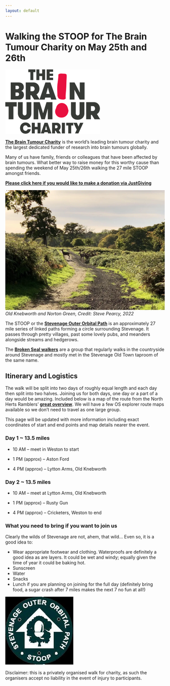 ```yaml
---
layout: default
---
```


# Walking the STOOP for The Brain Tumour Charity on May 25th and 26th

![Banner](assets/the-brain-tumour-charity-logo.png)


**[The Brain Tumour Charity](https://www.thebraintumourcharity.org/)** is the world’s leading brain tumour charity and the largest dedicated funder of research into brain tumours globally.

Many of us have family, friends or colleagues that have been affected by brain tumours. What better way to raise money for this worthy cause than spending the weekend of May 25th/26th walking the 27 mile STOOP amongst friends.

**[Please click here if you would like to make a donation via JustGiving](https://www.justgiving.com/team/stoop)**

![STOOP view](assets/stoop-photo.webp)
*Old Knebworth and Norton Green, Credit: Steve Pearcy, 2022*

The STOOP or the **[Stevenage Outer Orbital Path](https://nhrg.org.uk/stoop-stevenage-outer-orbital-path.html)** is an approximately 27 mile series of linked paths forming a circle surrounding Stevenage. It passes through pretty villages, past some lovely pubs, and meanders alongside streams and hedgerows.

The **[Broken Seal walkers](https://www.facebook.com/brokensealtap/)** are a group that regularly walks in the countryside around Stevenage and mostly met in the Stevenage Old Town taproom of the same name.

## Itinerary and Logistics

The walk will be split into two days of roughly equal length and each day then split into two halves. Joining us for both days, one day or a part of a day would be amazing. Included below is a map of the route from the North Herts Ramblers’ **[great overview](https://nhrg.org.uk/stoop-stevenage-outer-orbital-path/15-stoop/31-stoop-outline.html)**. We will have a few OS explorer route maps available so we don’t need to travel as one large group.

This page will be updated with more information including exact coordinates of start and end points and map details nearer the event.

### Day 1 ~ 13.5 miles

- 10 AM – meet in Weston to start

- 1 PM (approx) – Aston Ford

- 4 PM (approx) – Lytton Arms, Old Knebworth

### Day 2 ~ 13.5 miles

- 10 AM – meet at Lytton Arms, Old Knebworth

- 1 PM (approx) – Rusty Gun

- 4 PM (approx) – Cricketers, Weston to end

### What you need to bring if you want to join us

Clearly the wilds of Stevenage are not, ahem, that wild… Even so, it is a good idea to:

- Wear appropriate footwear and clothing. Waterproofs are definitely a good idea as are layers. It could be wet and windy; equally given the time of year it could be baking hot.
- Sunscreen
- Water
- Snacks
- Lunch if you are planning on joining for the full day (definitely bring food, a sugar crash after 7 miles makes the next 7 no fun at all!)

![STOOP logo](assets/stoop-logo.jpeg)

Disclaimer: this is a privately organised walk for charity, as such the organisers accept no liability in the event of injury to participants.
